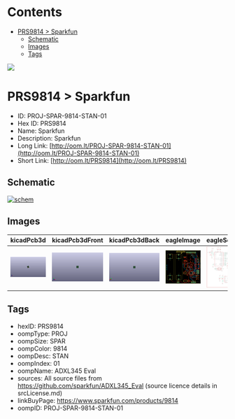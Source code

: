



Contents
========

* [PRS9814 > Sparkfun](#prs9814--sparkfun)
	* [Schematic](#schematic)
	* [Images](#images)
	* [Tags](#tags)
  
![][im]
# PRS9814 > Sparkfun

- ID: PROJ-SPAR-9814-STAN-01
- Hex ID: PRS9814
- Name: Sparkfun
- Description: Sparkfun
- Long Link: [http://oom.lt/PROJ-SPAR-9814-STAN-01](http://oom.lt/PROJ-SPAR-9814-STAN-01)
- Short Link: [http://oom.lt/PRS9814](http://oom.lt/PRS9814)

## Schematic
  
[![schem](eagleSchemImage.png)](eagleSchemImage.png)
## Images
  
  

|kicadPcb3d|kicadPcb3dFront|kicadPcb3dBack|eagleImage|eagleSchemImage|
| :---: | :---: | :---: | :---: | :---: |
|[![kicadPcb3d](kicadPcb3d_140.png)](kicadPcb3d.png)|[![kicadPcb3dFront](kicadPcb3dFront_140.png)](kicadPcb3dFront.png)|[![kicadPcb3dBack](kicadPcb3dBack_140.png)](kicadPcb3dBack.png)|[![eagleImage](eagleImage_140.png)](eagleImage.png)|[![eagleSchemImage](eagleSchemImage_140.png)](eagleSchemImage.png)|

## Tags

- hexID: PRS9814
- oompType: PROJ
- oompSize: SPAR
- oompColor: 9814
- oompDesc: STAN
- oompIndex: 01
- oompName: ADXL345 Eval
- sources: All source files from https://github.com/sparkfun/ADXL345_Eval (source licence details in srcLicense.md)
- linkBuyPage: https://www.sparkfun.com/products/9814
- oompID: PROJ-SPAR-9814-STAN-01



[im]: kicadPcb3d_450.png
